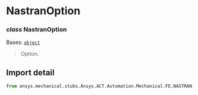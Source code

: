 # NastranOption

### *class* NastranOption

Bases: [`object`](https://docs.python.org/3/library/functions.html#object)

> Option.

> <!-- !! processed by numpydoc !! -->

## Import detail

```python
from ansys.mechanical.stubs.Ansys.ACT.Automation.Mechanical.FE.NASTRAN import NastranOption
```
